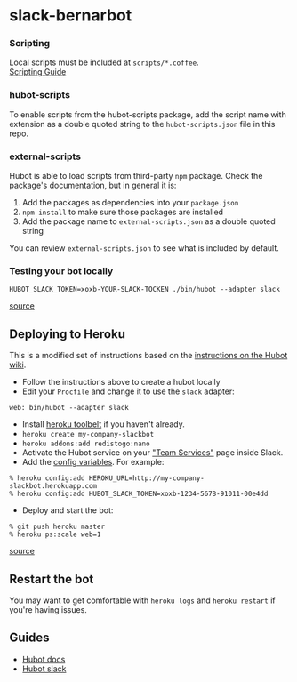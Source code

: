 # slack-bernarbot

### Scripting

Local scripts must be included at `scripts/*.coffee`.  
[Scripting Guide](https://github.com/github/hubot/blob/master/docs/scripting.md)

### hubot-scripts

To enable scripts from the hubot-scripts package, add the script name with
extension as a double quoted string to the `hubot-scripts.json` file in this
repo.

### external-scripts

Hubot is able to load scripts from third-party `npm` package. Check the package's documentation, but in general it is:

1. Add the packages as dependencies into your `package.json`
2. `npm install` to make sure those packages are installed
3. Add the package name to `external-scripts.json` as a double quoted string

You can review `external-scripts.json` to see what is included by default.

### Testing your bot locally

```
HUBOT_SLACK_TOKEN=xoxb-YOUR-SLACK-TOCKEN ./bin/hubot --adapter slack
```
[source](https://github.com/slackhq/hubot-slack/blob/master/README.md#testing-your-bot-locally)

## Deploying to Heroku

This is a modified set of instructions based on the [instructions on the Hubot wiki](https://github.com/github/hubot/blob/master/docs/deploying/heroku.md).

- Follow the instructions above to create a hubot locally
- Edit your `Procfile` and change it to use the `slack` adapter:

```
web: bin/hubot --adapter slack
```

- Install [heroku toolbelt](https://toolbelt.heroku.com/) if you haven't already.
- `heroku create my-company-slackbot`
- `heroku addons:add redistogo:nano`
- Activate the Hubot service on your ["Team Services"](http://my.slack.com/services/new/hubot) page inside Slack.
- Add the [config variables](#adapter-configuration). For example:

```
% heroku config:add HEROKU_URL=http://my-company-slackbot.herokuapp.com
% heroku config:add HUBOT_SLACK_TOKEN=xoxb-1234-5678-91011-00e4dd
```

- Deploy and start the bot:

```
% git push heroku master
% heroku ps:scale web=1
```

[source](https://github.com/slackhq/hubot-slack/blob/master/README.md#deploying-to-heroku)

## Restart the bot

You may want to get comfortable with `heroku logs` and `heroku restart`
if you're having issues.

## Guides

- [Hubot docs](https://github.com/github/hubot/tree/master/docs)
- [Hubot slack](https://github.com/slackhq/hubot-slack)
